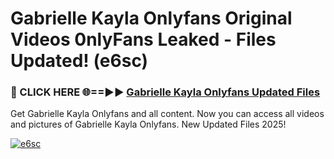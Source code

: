 # Gabrielle Kayla Onlyfans Original Videos 0nlyFans Leaked - Files Updated! (e6sc)

<h3>🔴 CLICK HERE 🌐==►► <a href="https://tinyurl.com/ehrbuxhb" rel="nofollow">Gabrielle Kayla Onlyfans Updated Files</a></h3>

Get Gabrielle Kayla Onlyfans and all content. Now you can access all videos and pictures of Gabrielle Kayla Onlyfans. New Updated Files 2025!

[![e6sc](https://i.imgur.com/lVYEuWS.gif)](https://tinyurl.com/ehrbuxhb)
